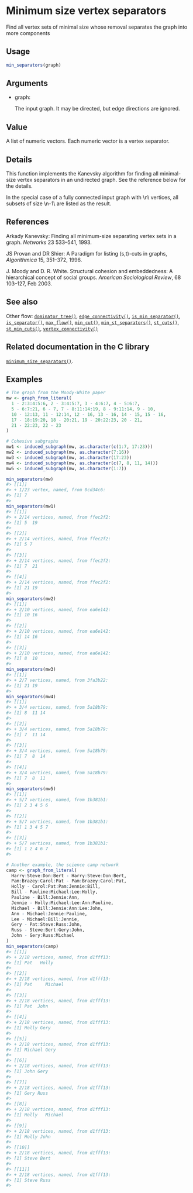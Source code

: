 # Minimum size vertex separators

Find all vertex sets of minimal size whose removal separates the graph
into more components

## Usage

``` r
min_separators(graph)
```

## Arguments

- graph:

  The input graph. It may be directed, but edge directions are ignored.

## Value

A list of numeric vectors. Each numeric vector is a vertex separator.

## Details

This function implements the Kanevsky algorithm for finding all
minimal-size vertex separators in an undirected graph. See the reference
below for the details.

In the special case of a fully connected input graph with \\n\\
vertices, all subsets of size \\n-1\\ are listed as the result.

## References

Arkady Kanevsky: Finding all minimum-size separating vertex sets in a
graph. *Networks* 23 533–541, 1993.

JS Provan and DR Shier: A Paradigm for listing (s,t)-cuts in graphs,
*Algorithmica* 15, 351–372, 1996.

J. Moody and D. R. White. Structural cohesion and embeddedness: A
hierarchical concept of social groups. *American Sociological Review*,
68 103–127, Feb 2003.

## See also

Other flow:
[`dominator_tree()`](https://r.igraph.org/reference/dominator_tree.md),
[`edge_connectivity()`](https://r.igraph.org/reference/edge_connectivity.md),
[`is_min_separator()`](https://r.igraph.org/reference/is_min_separator.md),
[`is_separator()`](https://r.igraph.org/reference/is_separator.md),
[`max_flow()`](https://r.igraph.org/reference/max_flow.md),
[`min_cut()`](https://r.igraph.org/reference/min_cut.md),
[`min_st_separators()`](https://r.igraph.org/reference/min_st_separators.md),
[`st_cuts()`](https://r.igraph.org/reference/st_cuts.md),
[`st_min_cuts()`](https://r.igraph.org/reference/st_min_cuts.md),
[`vertex_connectivity()`](https://r.igraph.org/reference/vertex_connectivity.md)

## Related documentation in the C library

[`minimum_size_separators()`](https://igraph.org/c/html/latest/igraph-Separators.html#igraph_minimum_size_separators).

## Examples

``` r
# The graph from the Moody-White paper
mw <- graph_from_literal(
  1 - 2:3:4:5:6, 2 - 3:4:5:7, 3 - 4:6:7, 4 - 5:6:7,
  5 - 6:7:21, 6 - 7, 7 - 8:11:14:19, 8 - 9:11:14, 9 - 10,
  10 - 12:13, 11 - 12:14, 12 - 16, 13 - 16, 14 - 15, 15 - 16,
  17 - 18:19:20, 18 - 20:21, 19 - 20:22:23, 20 - 21,
  21 - 22:23, 22 - 23
)

# Cohesive subgraphs
mw1 <- induced_subgraph(mw, as.character(c(1:7, 17:23)))
mw2 <- induced_subgraph(mw, as.character(7:16))
mw3 <- induced_subgraph(mw, as.character(17:23))
mw4 <- induced_subgraph(mw, as.character(c(7, 8, 11, 14)))
mw5 <- induced_subgraph(mw, as.character(1:7))

min_separators(mw)
#> [[1]]
#> + 1/23 vertex, named, from 0cd34c6:
#> [1] 7
#> 
min_separators(mw1)
#> [[1]]
#> + 2/14 vertices, named, from ffec2f2:
#> [1] 5  19
#> 
#> [[2]]
#> + 2/14 vertices, named, from ffec2f2:
#> [1] 5 7
#> 
#> [[3]]
#> + 2/14 vertices, named, from ffec2f2:
#> [1] 7  21
#> 
#> [[4]]
#> + 2/14 vertices, named, from ffec2f2:
#> [1] 21 19
#> 
min_separators(mw2)
#> [[1]]
#> + 2/10 vertices, named, from ea6e142:
#> [1] 10 16
#> 
#> [[2]]
#> + 2/10 vertices, named, from ea6e142:
#> [1] 14 16
#> 
#> [[3]]
#> + 2/10 vertices, named, from ea6e142:
#> [1] 8  10
#> 
min_separators(mw3)
#> [[1]]
#> + 2/7 vertices, named, from 3fa3b22:
#> [1] 21 19
#> 
min_separators(mw4)
#> [[1]]
#> + 3/4 vertices, named, from 5a18b79:
#> [1] 8  11 14
#> 
#> [[2]]
#> + 3/4 vertices, named, from 5a18b79:
#> [1] 7  11 14
#> 
#> [[3]]
#> + 3/4 vertices, named, from 5a18b79:
#> [1] 7  8  14
#> 
#> [[4]]
#> + 3/4 vertices, named, from 5a18b79:
#> [1] 7  8  11
#> 
min_separators(mw5)
#> [[1]]
#> + 5/7 vertices, named, from 1b381b1:
#> [1] 2 3 4 5 6
#> 
#> [[2]]
#> + 5/7 vertices, named, from 1b381b1:
#> [1] 1 3 4 5 7
#> 
#> [[3]]
#> + 5/7 vertices, named, from 1b381b1:
#> [1] 1 2 4 6 7
#> 

# Another example, the science camp network
camp <- graph_from_literal(
  Harry:Steve:Don:Bert - Harry:Steve:Don:Bert,
  Pam:Brazey:Carol:Pat - Pam:Brazey:Carol:Pat,
  Holly - Carol:Pat:Pam:Jennie:Bill,
  Bill - Pauline:Michael:Lee:Holly,
  Pauline - Bill:Jennie:Ann,
  Jennie - Holly:Michael:Lee:Ann:Pauline,
  Michael - Bill:Jennie:Ann:Lee:John,
  Ann - Michael:Jennie:Pauline,
  Lee - Michael:Bill:Jennie,
  Gery - Pat:Steve:Russ:John,
  Russ - Steve:Bert:Gery:John,
  John - Gery:Russ:Michael
)
min_separators(camp)
#> [[1]]
#> + 2/18 vertices, named, from d1fff13:
#> [1] Pat   Holly
#> 
#> [[2]]
#> + 2/18 vertices, named, from d1fff13:
#> [1] Pat     Michael
#> 
#> [[3]]
#> + 2/18 vertices, named, from d1fff13:
#> [1] Pat  John
#> 
#> [[4]]
#> + 2/18 vertices, named, from d1fff13:
#> [1] Holly Gery 
#> 
#> [[5]]
#> + 2/18 vertices, named, from d1fff13:
#> [1] Michael Gery   
#> 
#> [[6]]
#> + 2/18 vertices, named, from d1fff13:
#> [1] John Gery
#> 
#> [[7]]
#> + 2/18 vertices, named, from d1fff13:
#> [1] Gery Russ
#> 
#> [[8]]
#> + 2/18 vertices, named, from d1fff13:
#> [1] Holly   Michael
#> 
#> [[9]]
#> + 2/18 vertices, named, from d1fff13:
#> [1] Holly John 
#> 
#> [[10]]
#> + 2/18 vertices, named, from d1fff13:
#> [1] Steve Bert 
#> 
#> [[11]]
#> + 2/18 vertices, named, from d1fff13:
#> [1] Steve Russ 
#> 
```
